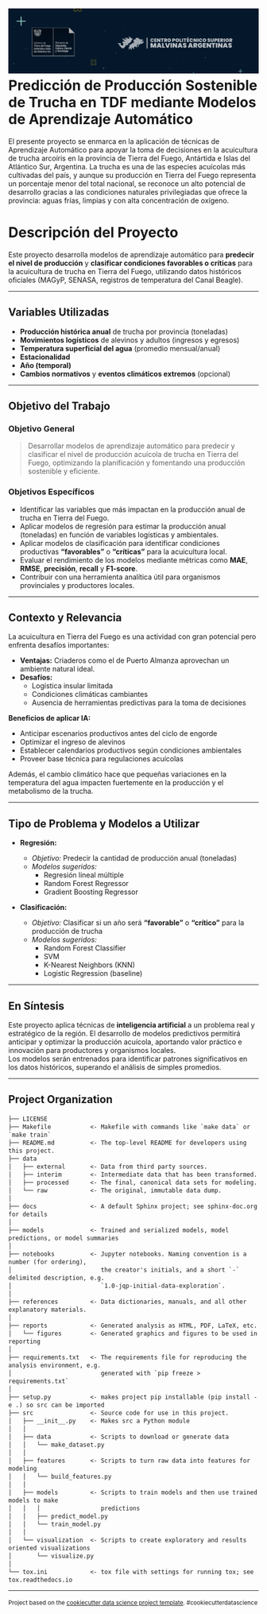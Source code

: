 ![Portada Politec](img/PORTADA_POLITEC.png)
Predicción de Producción Sostenible de Trucha en TDF mediante Modelos de Aprendizaje Automático
==============================

El presente proyecto se enmarca en la aplicación de técnicas de Aprendizaje Automático para apoyar la toma de decisiones en la acuicultura de trucha arcoíris en la provincia de Tierra del Fuego, Antártida e Islas del Atlántico Sur, Argentina. La trucha es una de las especies acuícolas más cultivadas del país, y aunque su producción en Tierra del Fuego representa un porcentaje menor del total nacional, se reconoce un alto potencial de desarrollo gracias a las condiciones naturales privilegiadas que ofrece la provincia: aguas frías, limpias y con alta concentración de oxígeno.

# Descripción del Proyecto

Este proyecto desarrolla modelos de aprendizaje automático para **predecir el nivel de producción** y **clasificar condiciones favorables o críticas** para la acuicultura de trucha en Tierra del Fuego, utilizando datos históricos oficiales (MAGyP, SENASA, registros de temperatura del Canal Beagle).

---

## Variables Utilizadas

- **Producción histórica anual** de trucha por provincia (toneladas)
- **Movimientos logísticos** de alevinos y adultos (ingresos y egresos)
- **Temperatura superficial del agua** (promedio mensual/anual)
- **Estacionalidad**
- **Año (temporal)**
- **Cambios normativos** y **eventos climáticos extremos** (opcional)

---

## Objetivo del Trabajo

### Objetivo General
> Desarrollar modelos de aprendizaje automático para predecir y clasificar el nivel de producción acuícola de trucha en Tierra del Fuego, optimizando la planificación y fomentando una producción sostenible y eficiente.

### Objetivos Específicos

- Identificar las variables que más impactan en la producción anual de trucha en Tierra del Fuego.
- Aplicar modelos de regresión para estimar la producción anual (toneladas) en función de variables logísticas y ambientales.
- Aplicar modelos de clasificación para identificar condiciones productivas **“favorables”** o **“críticas”** para la acuicultura local.
- Evaluar el rendimiento de los modelos mediante métricas como **MAE**, **RMSE**, **precisión**, **recall** y **F1-score**.
- Contribuir con una herramienta analítica útil para organismos provinciales y productores locales.

---

## Contexto y Relevancia

La acuicultura en Tierra del Fuego es una actividad con gran potencial pero enfrenta desafíos importantes:

- **Ventajas:** Criaderos como el de Puerto Almanza aprovechan un ambiente natural ideal.
- **Desafíos:**  
  - Logística insular limitada  
  - Condiciones climáticas cambiantes  
  - Ausencia de herramientas predictivas para la toma de decisiones

**Beneficios de aplicar IA:**

- Anticipar escenarios productivos antes del ciclo de engorde
- Optimizar el ingreso de alevinos
- Establecer calendarios productivos según condiciones ambientales
- Proveer base técnica para regulaciones acuícolas

Además, el cambio climático hace que pequeñas variaciones en la temperatura del agua impacten fuertemente en la producción y el metabolismo de la trucha.

---

## Tipo de Problema y Modelos a Utilizar

- **Regresión:**  
  - *Objetivo:* Predecir la cantidad de producción anual (toneladas)
  - *Modelos sugeridos:*  
    - Regresión lineal múltiple  
    - Random Forest Regressor  
    - Gradient Boosting Regressor

- **Clasificación:**  
  - *Objetivo:* Clasificar si un año será **“favorable”** o **“crítico”** para la producción de trucha
  - *Modelos sugeridos:*  
    - Random Forest Classifier  
    - SVM  
    - K-Nearest Neighbors (KNN)  
    - Logistic Regression (baseline)

---

## En Síntesis

Este proyecto aplica técnicas de **inteligencia artificial** a un problema real y estratégico de la región. El desarrollo de modelos predictivos permitirá anticipar y optimizar la producción acuícola, aportando valor práctico e innovación para productores y organismos locales.  
Los modelos serán entrenados para identificar patrones significativos en los datos históricos, superando el análisis de simples promedios.

---


Project Organization
------------

    ├── LICENSE
    ├── Makefile           <- Makefile with commands like `make data` or `make train`
    ├── README.md          <- The top-level README for developers using this project.
    ├── data
    │   ├── external       <- Data from third party sources.
    │   ├── interim        <- Intermediate data that has been transformed.
    │   ├── processed      <- The final, canonical data sets for modeling.
    │   └── raw            <- The original, immutable data dump.
    │
    ├── docs               <- A default Sphinx project; see sphinx-doc.org for details
    │
    ├── models             <- Trained and serialized models, model predictions, or model summaries
    │
    ├── notebooks          <- Jupyter notebooks. Naming convention is a number (for ordering),
    │                         the creator's initials, and a short `-` delimited description, e.g.
    │                         `1.0-jqp-initial-data-exploration`.
    │
    ├── references         <- Data dictionaries, manuals, and all other explanatory materials.
    │
    ├── reports            <- Generated analysis as HTML, PDF, LaTeX, etc.
    │   └── figures        <- Generated graphics and figures to be used in reporting
    │
    ├── requirements.txt   <- The requirements file for reproducing the analysis environment, e.g.
    │                         generated with `pip freeze > requirements.txt`
    │
    ├── setup.py           <- makes project pip installable (pip install -e .) so src can be imported
    ├── src                <- Source code for use in this project.
    │   ├── __init__.py    <- Makes src a Python module
    │   │
    │   ├── data           <- Scripts to download or generate data
    │   │   └── make_dataset.py
    │   │
    │   ├── features       <- Scripts to turn raw data into features for modeling
    │   │   └── build_features.py
    │   │
    │   ├── models         <- Scripts to train models and then use trained models to make
    │   │   │                 predictions
    │   │   ├── predict_model.py
    │   │   └── train_model.py
    │   │
    │   └── visualization  <- Scripts to create exploratory and results oriented visualizations
    │       └── visualize.py
    │
    └── tox.ini            <- tox file with settings for running tox; see tox.readthedocs.io


--------

<p><small>Project based on the <a target="_blank" href="https://drivendata.github.io/cookiecutter-data-science/">cookiecutter data science project template</a>. #cookiecutterdatascience</small></p>
